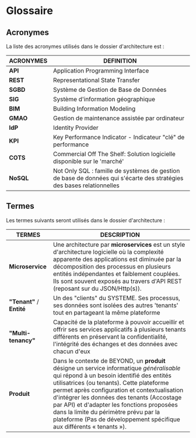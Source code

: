 # Glossaire

## Acronymes

La liste des acronymes utilisés dans le dossier d'architecture est :

| ACRONYMES | DEFINITION|
| --- | --- |
| **API**   | Application Programming Interface|
| **REST**  | Representational State Transfer|
| **SGBD**  | Système de Gestion de Base de Données|
| **SIG**   | Système d'information géographique|
| **BIM**   | Building Information Modeling|
| **GMAO**  | Gestion de maintenance assistée par ordinateur|
| **IdP**   | Identity Provider|
| **KPI**   | Key Performance Indicator - Indicateur "clé" de performance|
| **COTS**  | Commercial Off The Shelf: Solution logicielle disponible sur le 'marché'|
| **NoSQL** | Not Only SQL : famille de systèmes de gestion de base de données qui s'écarte des stratégies des bases relationnelles |

## Termes

Les termes suivants seront utilisés dans le dossier d'architecture :

| **TERMES**              | **DESCRIPTION**|
| --- | --- |
| **Microservice**        | Une architecture par **microservices** est un style d'architecture logicielle où la complexité apparente des applications est diminuée par la décomposition des processus en plusieurs entités indépendantes et faiblement couplées. Ils sont souvent exposés au travers d'API REST (reposant sur du JSON/Http(s)).                                                                                                         |
| **"Tenant"** / **Entité** | Un des "clients" du SYSTEME. Ses processus, ses données sont isolées des autres 'tenants' tout en partageant la même plateforme       |
| **"Multi-tenancy"**        | Capacité de la plateforme à pouvoir accueillir et offrir ses services applicatifs à plusieurs tenants différents en préservant la confidentialité, l'intégrité des échanges et des données avec chacun d'eux |
| **Produit**             | Dans le contexte de BEYOND, un **produit** désigne un service informatique _généralisable_ qui répond à un besoin identifié des entités utilisatrices (ou tenants). Cette plateforme permet après configuration et contextualisation d'intégrer les données des tenants (Accostage par API) et d'adapter les fonctions proposées dans la limite du périmètre prévu par la plateforme (Pas de développement spécifique aux différents « tenants »). |
